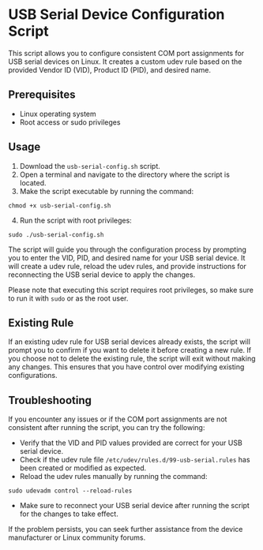 # USB Serial Device Configuration Script

This script allows you to configure consistent COM port assignments for USB serial devices on Linux. It creates a custom udev rule based on the provided Vendor ID (VID), Product ID (PID), and desired name.

## Prerequisites

- Linux operating system
- Root access or sudo privileges

## Usage

1. Download the `usb-serial-config.sh` script.
2. Open a terminal and navigate to the directory where the script is located.
3. Make the script executable by running the command:

```
chmod +x usb-serial-config.sh
```
4. Run the script with root privileges:
```
sudo ./usb-serial-config.sh
```

The script will guide you through the configuration process by prompting you to enter the VID, PID, and desired name for your USB serial device. It will create a udev rule, reload the udev rules, and provide instructions for reconnecting the USB serial device to apply the changes.

Please note that executing this script requires root privileges, so make sure to run it with `sudo` or as the root user.

## Existing Rule

If an existing udev rule for USB serial devices already exists, the script will prompt you to confirm if you want to delete it before creating a new rule. If you choose not to delete the existing rule, the script will exit without making any changes. This ensures that you have control over modifying existing configurations.

## Troubleshooting

If you encounter any issues or if the COM port assignments are not consistent after running the script, you can try the following:

- Verify that the VID and PID values provided are correct for your USB serial device.
- Check if the udev rule file `/etc/udev/rules.d/99-usb-serial.rules` has been created or modified as expected.
- Reload the udev rules manually by running the command:

```
sudo udevadm control --reload-rules
```
- Make sure to reconnect your USB serial device after running the script for the changes to take effect.

If the problem persists, you can seek further assistance from the device manufacturer or Linux community forums.


